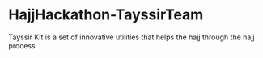 # HajjHackathon-TayssirTeam
Tayssir Kit is a set of innovative utilities that helps the hajj through the hajj process 
